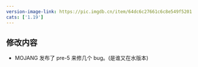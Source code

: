 ```yaml
---
version-image-link: https://pic.imgdb.cn/item/64dc6c27661c6c8e549f5201.png
cats: ['1.19']
---
```

## 修改内容
* MOJANG 发布了 pre-5 来修几个 bug。(是谁又在水版本)